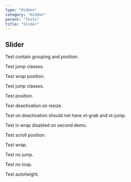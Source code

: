 ```yaml
---
type: "Hidden"
category: "Hidden"
parent: "Tests"
title: "Slider"
---
```


## Slider

Test contain grouping and position.

Test jump classes.

<demo>
  <demoinline src="demos/components/slider/contain-center">
  </demoinline>
  <demoinline src="demos/components/slider/contain-left">
  </demoinline>
  <demoinline src="demos/components/slider/contain-right">
  </demoinline>
</demo>

Test wrap position.

Test jump classes.

<demo>
  <demoinline src="demos/components/slider/wrap-center">
  </demoinline>
  <demoinline src="demos/components/slider/wrap-left">
  </demoinline>
  <demoinline src="demos/components/slider/wrap-right">
  </demoinline>
</demo>

Test position.

Test deactivation on resize.

Test on deactivation should not have xt-grab and xt-jump.

Test in wrap disabled on second demo.

<demo>
  <demoinline src="demos/components/slider/overflow-auto">
  </demoinline>
  <demoinline src="demos/components/slider/overflow-auto-false">
  </demoinline>
</demo>

Test scroll position.

Test wrap.

<demo>
  <demoinline src="demos/components/slider/automaticscroll">
  </demoinline>
</demo>

Test no jump.

Test no loop.

Test autoheight.

<demo>	
  <demoinline src="demos/components/slider/other">	
  </demoinline>	
</demo>	
